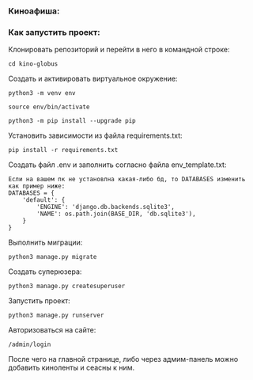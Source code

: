 ### Киноафиша:
### Как запустить проект:

Клонировать репозиторий и перейти в него в командной строке:

```
cd kino-globus
```

Cоздать и активировать виртуальное окружение:

```
python3 -m venv env
```

```
source env/bin/activate
```

```
python3 -m pip install --upgrade pip
```

Установить зависимости из файла requirements.txt:

```
pip install -r requirements.txt
```
Создать файл .env и заполнить согласно файла env_template.txt:
```
Если на вашем пк не установлна какая-либо бд, то DATABASES изменить как пример ниже:
DATABASES = {
    'default': {
        'ENGINE': 'django.db.backends.sqlite3',
        'NAME': os.path.join(BASE_DIR, 'db.sqlite3'),
    }
}
```

Выполнить миграции:

```
python3 manage.py migrate
```
Создать суперюзера:

```
python3 manage.py createsuperuser
```

Запустить проект:

```
python3 manage.py runserver
```
Авторизоваться на сайте:
```
/admin/login
```
После чего на главной странице, либо через адмим-панель можно добавить киноленты и сеасны к ним.
